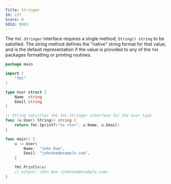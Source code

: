 ```yaml
---
Title: Stringer
Id: 237
Score: 0
SOId: 9983
---
```

The `fmt.Stringer` interface requires a single method, `String() string` to be satisfied. The string method defines the "native" string format for that value, and is the default representation if the value is provided to any of the `fmt` packages formatting or printing routines.

```go
package main

import (
    "fmt"
)

type User struct {
    Name  string
    Email string
}

// String satisfies the fmt.Stringer interface for the User type
func (u User) String() string {
    return fmt.Sprintf("%s <%s>", u.Name, u.Email)
}

func main() {
    u := User{
        Name:  "John Doe",
        Email: "johndoe@example.com",
    }

    fmt.Println(u)
    // output: John Doe <johndoe@example.com>
}
```

